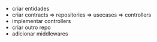 - criar entidades
- criar contracts => repositories => usecases => controllers
- implementar controllers
- criar outro repo
- adicionar middlewares

